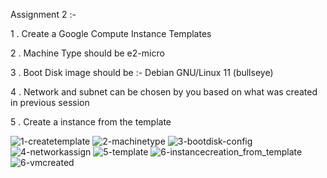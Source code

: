 Assignment 2 :- 
 
1 . Create a Google Compute Instance Templates 

2 . Machine Type should be e2-micro

3 . Boot Disk image should be :-  Debian GNU/Linux 11 (bullseye)

4 . Network and subnet can be chosen by you based on what was created in previous session

5 . Create a instance from the template



![1-createtemplate](https://user-images.githubusercontent.com/26878098/226101211-2c0f7ca4-9030-47f7-adde-099401465661.jpg)
![2-machinetype](https://user-images.githubusercontent.com/26878098/226101203-320ea441-42fe-483a-9511-4ac5e4c28b26.jpg)
![3-bootdisk-config](https://user-images.githubusercontent.com/26878098/226101206-10e74f22-4ac6-4f8d-a893-70063e73fefb.jpg)
![4-networkassign](https://user-images.githubusercontent.com/26878098/226101207-f4715902-5e3e-4461-871d-6df1ed4022f5.jpg)
![5-template](https://user-images.githubusercontent.com/26878098/226101208-64337296-3612-4a55-85ea-af57501391df.jpg)
![6-instancecreation_from_template](https://user-images.githubusercontent.com/26878098/226101209-5d44d9f3-9448-4c1b-b13e-f8462fb48108.jpg)
![6-vmcreated](https://user-images.githubusercontent.com/26878098/226101210-1d5638d0-04a5-4789-9ee2-a31a02f57184.jpg)
